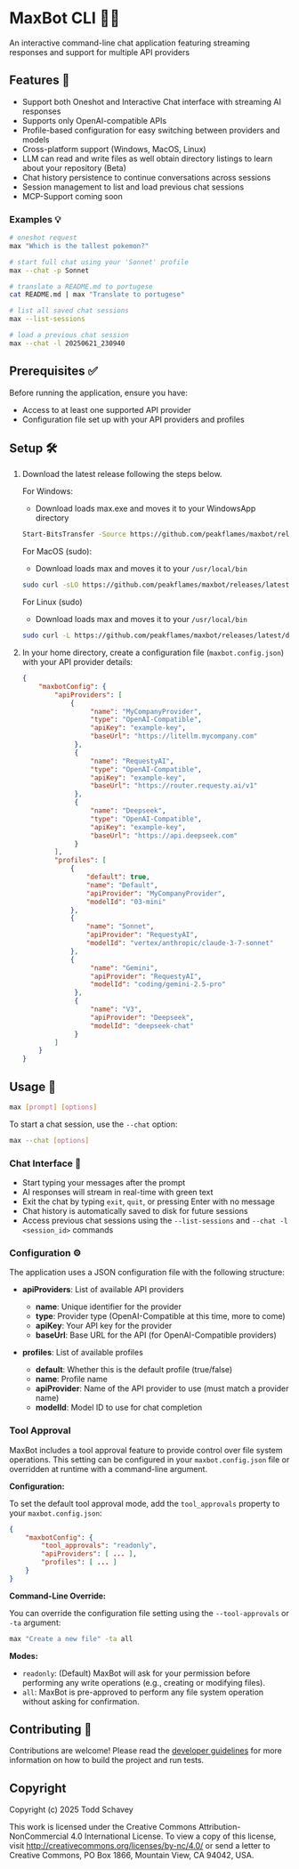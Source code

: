 # MaxBot CLI 🤖✨

An interactive command-line chat application featuring streaming responses and support for multiple API providers

## Features 🌟

- Support both Oneshot and Interactive Chat interface with streaming AI responses
- Supports only OpenAI-compatible APIs 
- Profile-based configuration for easy switching between providers and models
- Cross-platform support (Windows, MacOS, Linux)
- LLM can read and write files as well obtain directory listings to learn about your repository (Beta)
- Chat history persistence to continue conversations across sessions
- Session management to list and load previous chat sessions
- MCP-Support coming soon

### Examples 💡

```bash
# oneshot request
max "Which is the tallest pokemon?"

# start full chat using your 'Sonnet' profile
max --chat -p Sonnet

# translate a README.md to portugese
cat README.md | max "Translate to portugese"

# list all saved chat sessions
max --list-sessions

# load a previous chat session
max --chat -l 20250621_230940
```

## Prerequisites ✅

Before running the application, ensure you have:

- Access to at least one supported API provider
- Configuration file set up with your API providers and profiles

## Setup 🛠️

1. Download the latest release following the steps below.

   For Windows:

   - Download loads max.exe and moves it to your WindowsApp directory
   ```sh
   Start-BitsTransfer -Source https://github.com/peakflames/maxbot/releases/latest/download/max-win-x64.exe -Destination max.exe; move -Force max.exe $env:USERPROFILE\AppData\Local\Microsoft\WindowsApps
   ```

    For MacOS (sudo):

    - Download loads max and moves it to your `/usr/local/bin`
  
    ```sh
    sudo curl -sLO https://github.com/peakflames/maxbot/releases/latest/download/max-osx-x64 -o max && chmod +x max && mv max /usr/local/bin && rm ./max
    ```

    For Linux (sudo)

    - Download loads max and moves it to your `/usr/local/bin`

    ```sh
    sudo curl -L https://github.com/peakflames/maxbot/releases/latest/download/max-linux-x64 -o max && sudo chmod +x max && sudo mv -f max /usr/local/bin
    ```

2. In your home directory, create a configuration file (`maxbot.config.json`) with your API provider details:

   ```json
   {
       "maxbotConfig": {
           "apiProviders": [
               {
                    "name": "MyCompanyProvider",
                    "type": "OpenAI-Compatible",
                    "apiKey": "example-key",
                    "baseUrl": "https://litellm.mycompany.com"
                },
                {
                    "name": "RequestyAI",
                    "type": "OpenAI-Compatible",
                    "apiKey": "example-key",
                    "baseUrl": "https://router.requesty.ai/v1"
                },
                {
                    "name": "Deepseek",
                    "type": "OpenAI-Compatible",
                    "apiKey": "example-key",
                    "baseUrl": "https://api.deepseek.com"
                }
           ],
           "profiles": [
               {
                   "default": true,
                   "name": "Default",
                   "apiProvider": "MyCompanyProvider",
                   "modelId": "03-mini"
               },
               {
                   "name": "Sonnet",
                   "apiProvider": "RequestyAI",
                   "modelId": "vertex/anthropic/claude-3-7-sonnet"
               },
               {
                    "name": "Gemini",
                    "apiProvider": "RequestyAI",
                    "modelId": "coding/gemini-2.5-pro"
                },
                {
                    "name": "V3",
                    "apiProvider": "Deepseek",
                    "modelId": "deepseek-chat"
                }
           ]
       }
   }
   ```

## Usage 📝

```bash
max [prompt] [options]
```

To start a chat session, use the `--chat` option:

```bash
max --chat [options]
```

### Chat Interface 💬

- Start typing your messages after the prompt
- AI responses will stream in real-time with green text
- Exit the chat by typing `exit`, `quit`, or pressing Enter with no message
- Chat history is automatically saved to disk for future sessions
- Access previous chat sessions using the `--list-sessions` and `--chat -l <session_id>` commands

### Configuration ⚙️

The application uses a JSON configuration file with the following structure:

- **apiProviders**: List of available API providers
  - **name**: Unique identifier for the provider
  - **type**: Provider type (OpenAI-Compatible at this time, more to come)
  - **apiKey**: Your API key for the provider
  - **baseUrl**: Base URL for the API (for OpenAI-Compatible providers)

- **profiles**: List of available profiles
  - **default**: Whether this is the default profile (true/false)
  - **name**: Profile name
  - **apiProvider**: Name of the API provider to use (must match a provider name)
  - **modelId**: Model ID to use for chat completion

### Tool Approval

MaxBot includes a tool approval feature to provide control over file system operations. This setting can be configured in your `maxbot.config.json` file or overridden at runtime with a command-line argument.

**Configuration:**

To set the default tool approval mode, add the `tool_approvals` property to your `maxbot.config.json`:

```json
{
    "maxbotConfig": {
        "tool_approvals": "readonly",
        "apiProviders": [ ... ],
        "profiles": [ ... ]
    }
}
```

**Command-Line Override:**

You can override the configuration file setting using the `--tool-approvals` or `-ta` argument:

```bash
max "Create a new file" -ta all
```

**Modes:**

*   `readonly`: (Default) MaxBot will ask for your permission before performing any write operations (e.g., creating or modifying files).
*   `all`: MaxBot is pre-approved to perform any file system operation without asking for confirmation.

## Contributing 🤝

Contributions are welcome! Please read the [developer guidelines](.clinerules/developer_guidelines.md) for more information on how to build the project and run tests.

## Copyright

Copyright (c) 2025 Todd Schavey

This work is licensed under the Creative Commons Attribution-NonCommercial 4.0 International License.
To view a copy of this license, visit http://creativecommons.org/licenses/by-nc/4.0/ or send a letter
to Creative Commons, PO Box 1866, Mountain View, CA 94042, USA.
